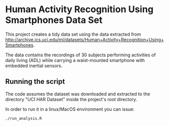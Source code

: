 Human Activity Recognition Using Smartphones Data Set
==========================

This project creates a tidy data set using the data extracted from http://archive.ics.uci.edu/ml/datasets/Human+Activity+Recognition+Using+Smartphones.

The data contains the recordings of 30 subjects performing activities of daily living (ADL) while carrying a waist-mounted smartphone with embedded inertial sensors.


## Running the script

The code assumes the dataset was downloaded and extracted to the directory "UCI HAR Dataset" inside the project's root directory.


In order to run it in a linux/MacOS environment you can issue:

```bash
./run_analysis.R

```
